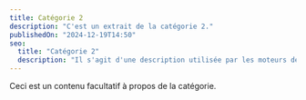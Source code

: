 ```yaml
---
title: Catégorie 2
description: "C'est un extrait de la catégorie 2."
publishedOn: "2024-12-19T14:50"
seo:
  title: "Catégorie 2"
  description: "Il s'agit d'une description utilisée par les moteurs de recherche."
---
```


Ceci est un contenu facultatif à propos de la catégorie.
